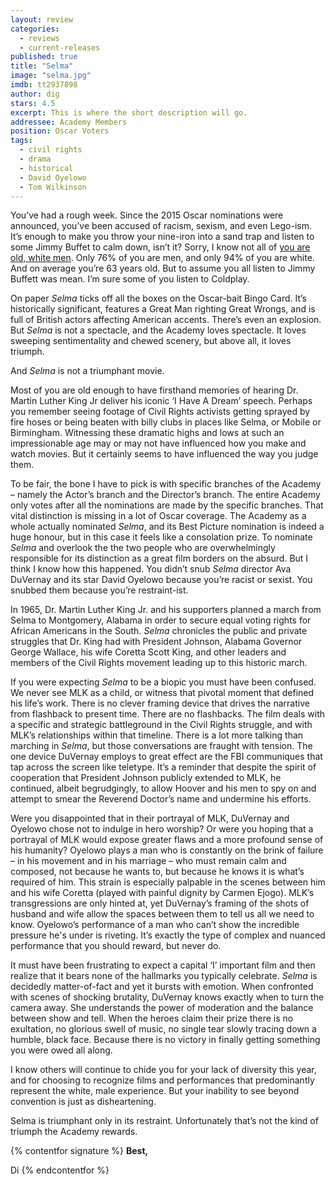 ```yaml
---
layout: review
categories: 
  - reviews
  - current-releases
published: true
title: "Selma"
image: "selma.jpg"
imdb: tt2937898
author: dig
stars: 4.5
excerpt: This is where the short description will go.
addressee: Academy Members
position: Oscar Voters
tags: 
  - civil rights
  - drama
  - historical
  - David Oyelowo
  - Tom Wilkinson
---
```

You’ve had a rough week. Since the 2015 Oscar nominations were announced, you’ve been accused of racism, sexism, and even Lego-ism. It’s enough to make you throw your nine-iron into a sand trap and listen to some Jimmy Buffet to calm down, isn’t it? Sorry, I know not all of [you are old, white men](http://www.theatlantic.com/entertainment/archive/2014/03/oscar-voters-94-white-76-men-and-an-average-of-63-years-old/284163/). Only 76% of you are men, and only 94% of you are white. And on average you’re 63 years old. But to assume you all listen to Jimmy Buffett was mean. I’m sure some of you listen to Coldplay. 

On paper _Selma_ ticks off all the boxes on the Oscar-bait Bingo Card. It’s historically significant, features a Great Man righting Great Wrongs, and is full of British actors affecting American accents. There’s even an explosion. But _Selma_ is not a spectacle, and the Academy loves spectacle. It loves sweeping sentimentality and chewed scenery, but above all, it loves triumph.

And _Selma_ is not a triumphant movie. 

Most of you are old enough to have firsthand memories of hearing Dr. Martin Luther King Jr deliver his iconic ‘I Have A Dream’ speech. Perhaps you remember seeing footage of Civil Rights activists getting sprayed by fire hoses or being beaten with billy clubs in places like Selma, or Mobile or Birmingham. Witnessing these dramatic highs and lows at such an impressionable age may or may not have influenced how you make and watch movies. But it certainly seems to have influenced the way you judge them. 

To be fair, the bone I have to pick is with specific branches of the Academy – namely the Actor’s branch and the Director’s branch. The entire Academy only votes after all the nominations are made by the specific branches. That vital distinction is missing in a lot of Oscar coverage. The Academy as a whole actually nominated _Selma_, and its Best Picture nomination is indeed a huge honour, but in this case it feels like a consolation prize. To nominate _Selma_ and overlook the the two people who are overwhelmingly responsible for its distinction as a great film borders on the absurd. But I think I know how this happened. You didn’t snub _Selma_ director Ava DuVernay and its star David Oyelowo because you’re racist or sexist. You snubbed them because you’re restraint-ist. 

In 1965, Dr. Martin Luther King Jr. and his supporters planned a march from Selma to Montgomery, Alabama in order to secure equal voting rights for African Americans in the South. _Selma_ chronicles the public and private struggles that Dr. King had with President Johnson, Alabama Governor George Wallace, his wife Coretta Scott King, and other leaders and members of the Civil Rights movement leading up to this historic march. 

If you were expecting _Selma_ to be a biopic you must have been confused. We never see MLK as a child, or witness that pivotal moment that defined his life’s work. There is no clever framing device that drives the narrative from flashback to present time. There are no flashbacks. The film deals with a specific and strategic battleground in the Civil Rights struggle, and with MLK’s relationships within that timeline. There is a lot more talking than marching in _Selma_, but those conversations are fraught with tension. The one device DuVernay employs to great effect are the FBI communiques that tap across the screen like teletype. It’s a reminder that despite the spirit of cooperation that President Johnson publicly extended to MLK, he continued, albeit begrudgingly, to allow Hoover and his men to spy on and attempt to smear the Reverend Doctor’s name and undermine his efforts.

Were you disappointed that in their portrayal of MLK, DuVernay and Oyelowo chose not to indulge in hero worship? Or were you hoping that a portrayal of MLK would expose greater flaws and a more profound sense of his humanity? Oyelowo plays a man who is constantly on the brink of failure – in his movement and in his marriage – who must remain calm and composed, not because he wants to, but because he knows it is what’s required of him. This strain is especially palpable in the scenes between him and his wife Coretta (played with painful dignity by Carmen Ejogo). MLK’s transgressions are only hinted at, yet DuVernay’s framing of the shots of husband and wife allow the spaces between them to tell us all we need to know. Oyelowo’s performance of a man who can’t show the incredible pressure he's under is riveting. It’s exactly the type of complex and nuanced performance that you should reward, but never do. 

It must have been frustrating to expect a capital ‘I’ important film and then realize that it bears none of the hallmarks you typically celebrate. _Selma_ is decidedly matter-of-fact and yet it bursts with emotion. When confronted with scenes of shocking brutality, DuVernay knows exactly when to turn the camera away. She understands the power of moderation and the balance between show and tell. When the heroes claim their prize there is no exultation, no glorious swell of music, no single tear slowly tracing down a humble, black face. Because there is no victory in finally getting something you were owed all along.

I know others will continue to chide you for your lack of diversity this year, and for choosing to recognize films and performances that predominantly represent the white, male experience. But your inability to see beyond convention is just as disheartening. 

Selma is triumphant only in its restraint. Unfortunately that’s not the kind of triumph the Academy rewards.

{% contentfor signature %}
**Best,**

Di
{% endcontentfor %}